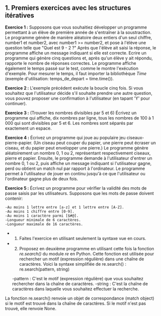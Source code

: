 ## 1. Premiers exercices avec les structures itératives


**Exercice 1 :** Supposons que vous souhaitiez développer un programme permettant à un élève de première année de s'entraîner à la soustraction. Le programme génère de manière aléatoire deux entiers d'un seul chiffre, number1 et number2, avec number1 >= number2, et pose à l'élève une question telle que "Quel est 9 - 2 ?" Après que l'élève ait saisi la réponse, le programme affiche un message indiquant si elle est correcte. Ecrire un programme qui génère cinq questions et, après qu'un élève y ait répondu, rapporte le nombre de réponses correctes. Le programme affiche également le temps passé sur le test, comme le montre l'exécution d'exemple. Pour mesurer le temps, il faut importer la bibliothèque *Time* (exemple d'utilisation: temps_de_depart = time.time()).




**Exercice 2 :**  L'exemple précédent exécute la boucle cinq fois. Si vous souhaitez que l'utilisateur décide s'il souhaite prendre une autre question, vous pouvez proposer une confirmation à l'utilisateur (en tapant 'Y' pour continuer).



**Exercice 3 :**  (Trouver les nombres divisibles par 5 et 6) Écrivez un programme qui affiche, dix nombres par ligne, tous les nombres de 100 à 1 000 qui sont divisibles par 5 et 6. Les nombres sont séparés par exactement un espace.



**Exercice 4 :**  Écrivez un programme qui joue au populaire jeu ciseaux-pierre-papier. (Un ciseau peut couper du papier, une pierre peut écraser un ciseau, et du papier peut envelopper une pierre.) Le programme génère aléatoirement un nombre 0, 1 ou 2, représentant respectivement ciseaux, pierre et papier. Ensuite, le programme demande à l'utilisateur d'entrer un nombre 0, 1 ou 2, puis affiche un message indiquant si l'utilisateur gagne, perd ou obtient un match nul par rapport à l'ordinateur. Le programme  permet à l'utilisateur de jouer en continu jusqu'à ce que l'utilisateur ou l'ordinateur gagne plus de deux fois.



**Exercice 5 :** Écrivez un programme pour vérifier la validité des mots de passe saisis par les utilisateurs. Supposons que les mots de passe doivent contenir:

    -Au moins 1 lettre entre [a-z] et 1 lettre entre [A-Z].
    -Au moins 1 chiffre entre [0-9].
    -Au moins 1 caractère parmi [$#@].
    -Longueur minimale de 6 caractères.
    -Longueur maximale de 16 caractères.

* 1. Faites l'exercice en utilisant seulement la syntaxe vue en cours.     

* 2. Proposez en deuxième programme en utilisant cette fois la fonction *re.search()* du module *re* en Python. Cette fonction est utilisée pour rechercher un motif (expression régulière) dans une chaîne de caractères. Voici la syntaxe simplifiée de re.search() : re.search(pattern, string)

    -pattern : C'est le motif (expression régulière) que vous souhaitez rechercher dans la chaîne de caractères.
    -string : C'est la chaîne de caractères dans laquelle vous souhaitez effectuer la recherche.

La fonction re.search() renvoie un objet de correspondance (match object) si le motif est trouvé dans la chaîne de caractères. Si le motif n'est pas trouvé, elle renvoie None.    
